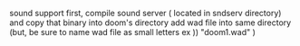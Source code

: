 sound support
first, compile sound server ( located in sndserv directory)
and copy that binary into doom's directory
add wad file into same directory
(but, be sure to name wad file as small letters ex )) "doom1.wad" )
